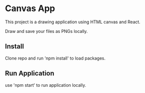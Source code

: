 # Canvas App

This project is a drawing application using HTML canvas and React.

Draw and save your files as PNGs locally.

## Install

Clone repo and run 'npm install' to load packages. 

## Run Application

use 'npm start' to run application locally.